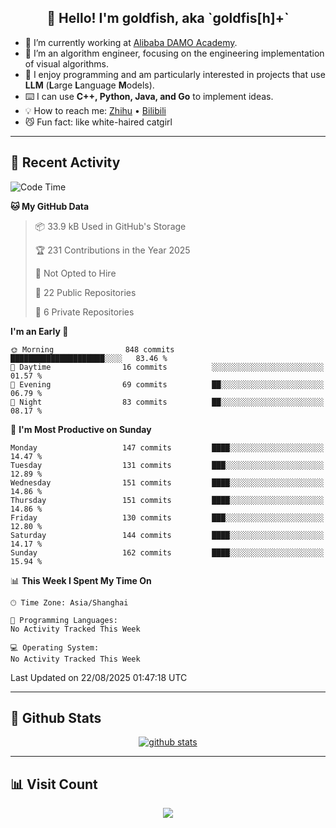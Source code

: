 
<h2 align="center">👋 Hello! I'm goldfish, aka `goldfis[h]+`</h2>

- 📍 I’m currently working at [Alibaba DAMO Academy](https://damo.alibaba.com/).  
- 🌱 I’m an algorithm engineer, focusing on the engineering implementation of visual algorithms.  
- 💬 I enjoy programming and am particularly interested in projects that use **LLM** (**L**arge **L**anguage **M**odels).   
- ⌨️ I can use **C++, Python, Java, and Go** to implement ideas.  
- 💡 How to reach me: [Zhihu](https://www.zhihu.com/people/goldfishh) • [Bilibili](https://space.bilibili.com/11349246)  
- 😼 Fun fact: like white-haired catgirl  

-------

## 🔧 Recent Activity

<!--START_SECTION:waka-->
![Code Time](http://img.shields.io/badge/Code%20Time-97%20hrs%2012%20mins-blue)

**🐱 My GitHub Data** 

> 📦 33.9 kB Used in GitHub's Storage 
 > 
> 🏆 231 Contributions in the Year 2025
 > 
> 🚫 Not Opted to Hire
 > 
> 📜 22 Public Repositories 
 > 
> 🔑 6 Private Repositories 
 > 
**I'm an Early 🐤** 

```text
🌞 Morning                848 commits         █████████████████████░░░░   83.46 % 
🌆 Daytime                16 commits          ░░░░░░░░░░░░░░░░░░░░░░░░░   01.57 % 
🌃 Evening                69 commits          ██░░░░░░░░░░░░░░░░░░░░░░░   06.79 % 
🌙 Night                  83 commits          ██░░░░░░░░░░░░░░░░░░░░░░░   08.17 % 
```
📅 **I'm Most Productive on Sunday** 

```text
Monday                   147 commits         ████░░░░░░░░░░░░░░░░░░░░░   14.47 % 
Tuesday                  131 commits         ███░░░░░░░░░░░░░░░░░░░░░░   12.89 % 
Wednesday                151 commits         ████░░░░░░░░░░░░░░░░░░░░░   14.86 % 
Thursday                 151 commits         ████░░░░░░░░░░░░░░░░░░░░░   14.86 % 
Friday                   130 commits         ███░░░░░░░░░░░░░░░░░░░░░░   12.80 % 
Saturday                 144 commits         ████░░░░░░░░░░░░░░░░░░░░░   14.17 % 
Sunday                   162 commits         ████░░░░░░░░░░░░░░░░░░░░░   15.94 % 
```


📊 **This Week I Spent My Time On** 

```text
🕑︎ Time Zone: Asia/Shanghai

💬 Programming Languages: 
No Activity Tracked This Week

💻 Operating System: 
No Activity Tracked This Week
```


 Last Updated on 22/08/2025 01:47:18 UTC
<!--END_SECTION:waka-->

-------

## 📆 Github Stats

<p align="center">
    <a href="https://github.com/anuraghazra/github-readme-stats">
      <img src="https://github-readme-stats.vercel.app/api?username=goldfishh&show_icons=true&theme=dracula" alt="github stats" />
    </a>
</p>

-------

## 📊 Visit Count

<p align="center">
  <a href="https://count.getloli.com/"><img src="https://count.getloli.com/get/@:goldfishh?theme=rule34"></a>
</p>
